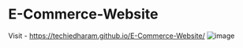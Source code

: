 # E-Commerce-Website
Visit - https://techiedharam.github.io/E-Commerce-Website/
![image](https://github.com/techiedharam/E-Commerce-Website/assets/89570308/4a55600f-e21e-4bb9-8db9-16176a5c9f2b)
